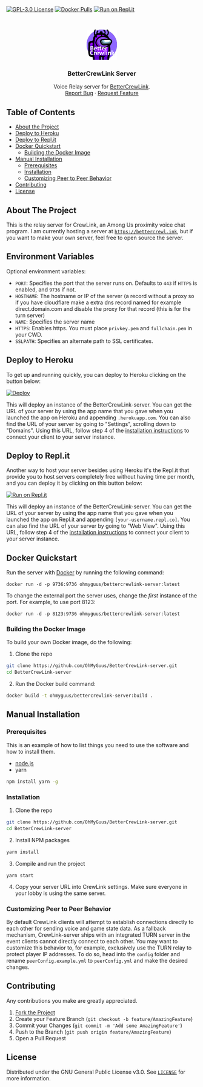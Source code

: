 [![GPL-3.0 License][license-shield]][license-url] [![Docker Pulls][docker-shield]][docker-url] [![Run on Repl.it][replit-shield]][replit-url] 

<br />
<p align="center">
  <a href="https://github.com/MatadorProBr/BetterCrewLink-server">
    <img src="logo.png" alt="Logo" width="80" height="80">
  </a>

  <h3 align="center">BetterCrewLink Server</h3>

  <p align="center">
    Voice Relay server for <a href="https://github.com/OhMyGuus/BetterCrewLink">BetterCrewLink</a>.
    <br />
    <a href="https://github.com/OhMyGuus/BetterCrewLink-server/issues">Report Bug</a>
    ·
    <a href="https://github.com/OhMyGuus/BetterCrewLink-server/issues">Request Feature</a>
  </p>
</p>



<!-- TABLE OF CONTENTS -->
## Table of Contents

* [About the Project](#about-the-project)
* [Deploy to Heroku](#deploy-to-heroku)
* [Deploy to Repl.it](#deploy-to-repl.it)
* [Docker Quickstart](#docker-quickstart)
  * [Building the Docker Image](#building-the-docker-image)
* [Manual Installation](#manual-installation)
  * [Prerequisites](#prerequisites)
  * [Installation](#installation)
  * [Customizing Peer to Peer Behavior](#customizing-peer-to-peer-behavior)
* [Contributing](#contributing)
* [License](#license)



<!-- ABOUT THE PROJECT -->
## About The Project

This is the relay server for CrewLink, an Among Us proximity voice chat program. I am currently hosting a server at <a href="https://bettercrewl.ink">`https://bettercrewl.ink`</a>, but if you want to make your own server, feel free to open source the server.

## Environment Variables

Optional environment variables:

 - `PORT`: Specifies the port that the server runs on. Defaults to `443` if `HTTPS` is enabled, and `9736` if not.
 - `HOSTNAME`: The hostname or IP of the server (a record without a proxy so if you have cloudflare make a extra dns record named for example direct.domain.com and disable the proxy for that record (this is for the turn server)
 - `NAME`: Specifies the server name
 - `HTTPS`: Enables https. You must place `privkey.pem` and `fullchain.pem` in your CWD.
 - `SSLPATH`: Specifies an alternate path to SSL certificates.

## Deploy to Heroku

To get up and running quickly, you can deploy to Heroku clicking on the button below:

[![Deploy](https://www.herokucdn.com/deploy/button.svg)](https://heroku.com/deploy)

This will deploy an instance of the BetterCrewLink-server. You can get the URL of your server by using the app name that you gave when you launched the app on Heroku and appending `.herokuapp.com`. You can also find the URL of your server by going to "Settings", scrolling down to "Domains". Using this URL, follow step 4 of the [installation instructions](https://github.com/OhMyGuus/BetterCrewLink-server#manual-installation) to connect your client to your server instance.

## Deploy to Repl.it

Another way to host your server besides using Heroku it's the Repl.it that provide you to host servers completely free without having time per month, and you can deploy it by clicking on this button below:

[![Run on Repl.it][replit-shield]][replit-url]

This will deploy an instance of the BetterCrewLink-server. You can get the URL of your server by using the app name that you gave when you launched the app on Repl.it and appending `[your-username.repl.co]`. You can also find the URL of your server by going to "Web View". Using this URL, follow step 4 of the [installation instructions](https://github.com/OhMyGuus/BetterCrewLink-server#manual-installation) to connect your client to your server instance.


## Docker Quickstart

Run the server with [Docker](https://docs.docker.com/get-docker/) by running the following command:

```
docker run -d -p 9736:9736 ohmyguus/bettercrewlink-server:latest
```

To change the external port the server uses, change the *first* instance of the port. For example, to use port 8123:

```
docker run -d -p 8123:9736 ohmyguus/bettercrewlink-server:latest
```

### Building the Docker Image

To build your own Docker image, do the following:

1. Clone the repo
```sh
git clone https://github.com/OhMyGuus/BetterCrewLink-server.git
cd BetterCrewLink-server
```

2. Run the Docker build command:
```sh
docker build -t ohmyguus/bettercrewlink-server:build .
```

## Manual Installation

### Prerequisites

This is an example of how to list things you need to use the software and how to install them.
* [node.js](https://nodejs.org/en/download/)
* yarn
```sh
npm install yarn -g
```

### Installation

1. Clone the repo
```sh
git clone https://github.com/OhMyGuus/BetterCrewLink-server.git
cd BetterCrewLink-server
```
2. Install NPM packages
```sh
yarn install
```
3. Compile and run the project
```JS
yarn start
```
4. Copy your server URL into CrewLink settings. Make sure everyone in your lobby is using the same server.
### Customizing Peer to Peer Behavior
By default CrewLink clients will attempt to establish connections directly to each other for sending voice and game 
state data. As a fallback mechanism, CrewLink-server ships with an integrated TURN server in the event clients cannot
directly connect to each other. You may want to customize this behavior to, for example, exclusively use the TURN relay
to protect player IP addresses. To do so, head into the ``config`` folder and rename ``peerConfig.example.yml`` to
``peerConfig.yml`` and make the desired changes.

<!-- CONTRIBUTING -->
## Contributing

Any contributions you make are greatly appreciated.

1. [Fork the Project](https://github.com/OhMyGuus/BetterCrewLink-server/fork)
2. Create your Feature Branch (`git checkout -b feature/AmazingFeature`)
3. Commit your Changes (`git commit -m 'Add some AmazingFeature'`)
4. Push to the Branch (`git push origin feature/AmazingFeature`)
5. Open a Pull Request


## License

Distributed under the GNU General Public License v3.0. See <a href="https://github.com/OhMyGuus/BetterCrewLink-server/blob/master/LICENSE">`LICENSE`</a> for more information.


[license-shield]: https://img.shields.io/github/license/OhMyGuus/crewlink.svg?style=flat-square
[license-url]: https://github.com/OhMyGuus/crewlink-server/blob/master/LICENSE
[docker-shield]: https://img.shields.io/docker/pulls/ohmyguus/bettercrewlink-server
[docker-url]: https://hub.docker.com/repository/docker/ohmyguus/bettercrewlink-server
[replit-shield]: https://repl.it/badge/github/OhMyGuus/BetterCrewLink-server
[replit-url]: https://repl.it/github/OhMyGuus/BetterCrewLink-server
